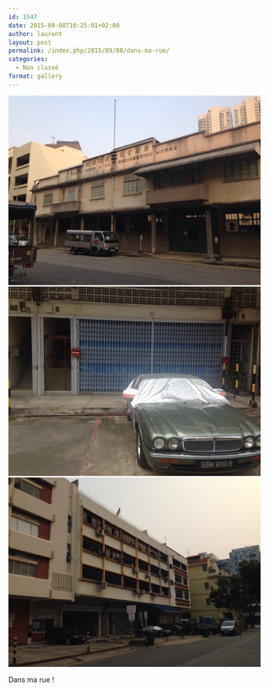 ```yaml
---
id: 1547
date: 2015-09-08T10:25:01+02:00
author: laurent
layout: post
permalink: /index.php/2015/09/08/dans-ma-rue/
categories:
  - Non classé
format: gallery
---
```

<img src="/images/2015/09/tumblr_nucsxpWJ3O1uuvt0bo1_1280.jpg" />
<img src="/images/2015/09/tumblr_nucsxpWJ3O1uuvt0bo2_1280.jpg" />
<img src="/images/2015/09/tumblr_nucsxpWJ3O1uuvt0bo3_1280.jpg" />

Dans ma rue !